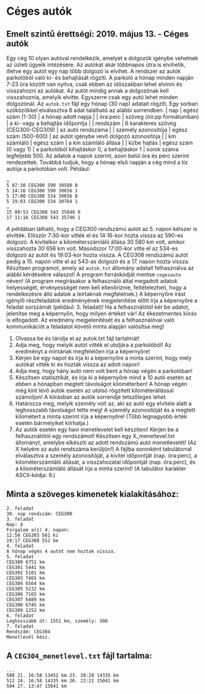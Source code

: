 # Céges autók
## Emelt szintű érettségi: 2019. május 13. - Céges autók
Egy cég 10 olyan autóval rendelkezik, amelyet a dolgozók igénybe vehetnek az üzleti ügyeik intézésére. Az autókat akár többnapos útra is elvihetik, illetve egy autót egy nap több dolgozó is elvihet. A rendszer az autók parkolóból való ki- és behajtását rögzíti. A parkoló a hónap minden napján 7-23 óra között van nyitva, csak ebben az időszakban lehet elvinni és visszahozni az autókat. Az autót mindig annak a dolgozónak kell visszahoznia, amelyik elvitte. Egyszerre csak egy autó lehet minden dolgozónál.
Az `autok.txt` fájl egy hónap (30 nap) adatait rögzíti. Egy sorban szóközökkel elválasztva
6 adat található az alábbi sorrendben.
| nap                 | egész szám (1-30)                   | a hónap adott napja                         |
| óra:perc            | szöveg (óó:pp formátumban)          | a ki- vagy a behajtás időpontja             |
| rendszám            | 6 karakteres szöveg (CEG300-CEG309) | az autó rendszáma                           |
| személy azonosítója | egész szám (500-600)                | az autót igénybe vevő dolgozó azonosítója   |
| km számláló         | egész szám                          | a km számláló állása                        |
| ki/be hajtás        | egész szám (0 vagy 1)               | a parkolóból kihajtáskor 0, a behajtáskor 1 |
sorok száma legfeljebb 500. Az adatok a napok szerint, azon belül óra és perc szerint rendezettek. Továbbá tudjuk, hogy a hónap első napján a cég mind a tíz autója a parkolóban volt.
Például:
  ```
  …
  5 07:30 CEG300 590 30580 0
  5 14:16 CEG300 590 30656 1
  5 17:00 CEG300 534 30656 0
  5 19:03 CEG300 534 30784 1
  …
  15 09:53 CEG308 543 35048 0
  17 11:16 CEG308 543 35746 1
  ```
A példában látható, hogy a CEG300 rendszámú autót az 5. napon kétszer is elvitték. Először 7:30-kor vitték el és 14:16-kor hozta vissza az 590-es dolgozó. A kivitelkor a kilométerszámláló állása 30 580 km volt, amikor visszahozta 30 656 km volt. Másodszor 17:00-kor vitte el az 534-es dolgozó az autót és 19:03-kor hozta vissza. A CEG308 rendszámú autót pedig a 15. napon vitte el az 543-as dolgozó és a 17. napon hozta vissza.
Készítsen programot, amely az `autok.txt` állomány adatait felhasználva az alábbi kérdésekre válaszol! A program forráskódját mentse `cegesauto` néven! (A program megírásakor a felhasználó által megadott adatok helyességét, érvényességét nem kell ellenőriznie, feltételezheti, hogy a rendelkezésre álló adatok a leírtaknak megfelelnek.)
A képernyőre írást igénylő részfeladatok eredményének megjelenítése előtt írja a képernyőre a feladat sorszámát (például: 3. feladat)! Ha a felhasználótól kér be adatot, jelenítse meg a képernyőn, hogy milyen értéket vár! Az ékezetmentes kiírás is elfogadott.
Az eredmény megjelenítését és a felhasználóval való kommunikációt a feladatot követő minta alapján valósítsa meg!
1. Olvassa be és tárolja el az autok.txt fájl tartalmát!
2. Adja meg, hogy melyik autót vitték el utoljára a parkolóból! Az eredményt a mintának megfelelően írja a képernyőre!
3. Kérjen be egy napot és írja ki a képernyőre a minta szerint, hogy mely autókat vitték ki és hozták vissza az adott napon!
4. Adja meg, hogy hány autó nem volt bent a hónap végén a parkolóban!
5. Készítsen statisztikát, és írja ki a képernyőre mind a 10 autó esetén az ebben a hónapban megtett távolságot kilométerben! A hónap végén még kint lévő autók esetén az utolsó rögzített kilométerállással számoljon! A kiírásban az autók sorrendje tetszőleges lehet.
6. Határozza meg, melyik személy volt az, aki az autó egy elvitele alatt a leghosszabb távolságot tette meg! A személy azonosítóját és a megtett kilométert a minta szerint írja a képernyőre! (Több legnagyobb érték esetén bármelyiket kiírhatja.)
7. Az autók esetén egy havi menetlevelet kell készíteni! Kérjen be a felhasználótól egy rendszámot! Készítsen egy X_menetlevel.txt állományt, amelybe elkészíti az adott rendszámú autó menetlevelét! (Az X helyére az autó rendszáma kerüljön!) A fájlba soronként tabulátorral elválasztva a személy azonosítóját, a kivitel időpontját (nap. óra:perc), a kilométerszámláló állását, a visszahozatal időpontját (nap. óra:perc), és a kilométerszámláló állását írja a minta szerint! (A tabulátor karakter ASCII-kódja: 9.)
## Minta a szöveges kimenetek kialakításához:
  ```
  2. feladat
  30. nap rendszám: CEG300
  3. feladat
  Nap: 4
  Forgalom a(z) 4. napon:
  12:50 CEG303 561 ki
  19:17 CEG308 552 be
  4. feladat
  A hónap végén 4 autót nem hoztak vissza.
  5. feladat
  CEG300 6751 km
  CEG301 5441 km
  CEG302 5101 km
  CEG303 7465 km
  CEG304 6564 km
  CEG305 5232 km
  CEG306 7165 km
  CEG307 6489 km
  CEG308 6745 km
  CEG309 1252 km
  6. feladat
  Leghosszabb út: 1551 km, személy: 506
  7. feladat
  Rendszám: CEG304
  Menetlevél kész.
  ```
## A `CEG304_menetlevel.txt` fájl tartalma:
  ```
  ...
  588 21. 16:58 13452 km 23. 20:28 14335 km
  512 24. 16:58 14335 km 26. 22:21 15041 km
  504 27. 13:47 15041 km
  ```
